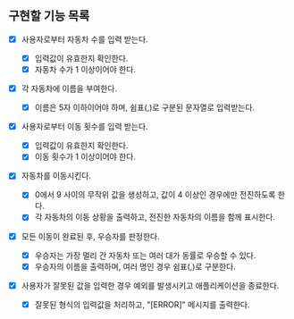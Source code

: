 ## 구현할 기능 목록

- [x] 사용자로부터 자동차 수를 입력 받는다.

  - [x] 입력값이 유효한지 확인한다.
  - [x] 자동차 수가 1 이상이어야 한다.

- [x] 각 자동차에 이름을 부여한다.

  - [x] 이름은 5자 이하이어야 하며, 쉼표(,)로 구분된 문자열로 입력받는다.

- [x] 사용자로부터 이동 횟수를 입력 받는다.

  - [x] 입력값이 유효한지 확인한다.
  - [x] 이동 횟수가 1 이상이어야 한다.

- [x] 자동차를 이동시킨다.

  - [x] 0에서 9 사이의 무작위 값을 생성하고, 값이 4 이상인 경우에만 전진하도록 한다.
  - [x] 각 자동차의 이동 상황을 출력하고, 전진한 자동차의 이름을 함께 표시한다.

- [x] 모든 이동이 완료된 후, 우승자를 판정한다.

  - [x] 우승자는 가장 멀리 간 자동차 또는 여러 대가 동률로 우승할 수 있다.
  - [x] 우승자의 이름을 출력하며, 여러 명인 경우 쉼표(,)로 구분한다.

- [x] 사용자가 잘못된 값을 입력한 경우 예외를 발생시키고 애플리케이션을 종료한다.

  - [x] 잘못된 형식의 입력값을 처리하고, "[ERROR]" 메시지를 출력한다.
